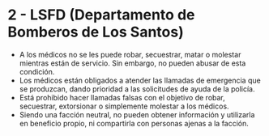 # 2 - LSFD (Departamento de Bomberos de Los Santos)

* A los médicos no se les puede robar, secuestrar, matar o molestar mientras están de servicio. Sin embargo, no pueden abusar de esta condición.
* Los médicos están obligados a atender las llamadas de emergencia que se produzcan, dando prioridad a las solicitudes de ayuda de la policía.
* Está prohibido hacer llamadas falsas con el objetivo de robar, secuestrar, extorsionar o simplemente molestar a los médicos.
* Siendo una facción neutral, no pueden obtener información y utilizarla en beneficio propio, ni compartirla con personas ajenas a la facción.
